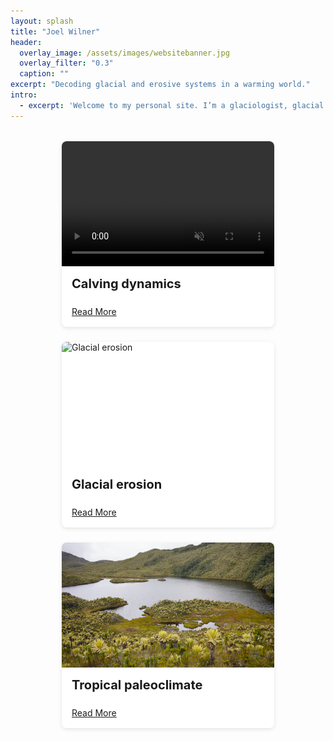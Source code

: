 ```yaml
---
layout: splash
title: "Joel Wilner"
header:
  overlay_image: /assets/images/websitebanner.jpg
  overlay_filter: "0.3"
  caption: ""
excerpt: "Decoding glacial and erosive systems in a warming world."
intro:
  - excerpt: 'Welcome to my personal site. I’m a glaciologist, glacial geologist, and adventurer.'
---
```


<style>
.feature-row-custom {
  display: flex;
  gap: 1.5rem;
  flex-wrap: wrap;
  justify-content: center;
  margin-top: 2rem;
}

.feature-card {
  flex: 1 1 300px;
  max-width: 340px;
  display: flex;
  flex-direction: column;
  justify-content: space-between;
  border-radius: 8px;
  box-shadow: 0 2px 6px rgba(0,0,0,0.1);
  overflow: hidden;
  background: white;
}

.feature-card .teaser {
  height: 200px;
  overflow: hidden;
}

.feature-card img,
.feature-card video {
  width: 100%;
  height: 100%;
  object-fit: cover;
}

.feature-card .content {
  padding: 1rem;
  flex-grow: 1;
  display: flex;
  flex-direction: column;
  justify-content: space-between;
}

.feature-card h2 {
  font-size: 1.25rem;
  margin: 0 0 0.5rem 0;
}

.feature-card a {
  margin-top: 1rem;
}
</style>

<div class="feature-row-custom">

  <!-- Video Card -->
  <div class="feature-card">
    <div class="teaser">
      <video autoplay muted loop playsinline>
        <source src="/assets/videos/RussellWebsite.mp4" type="video/mp4">
        Your browser does not support the video tag.
      </video>
    </div>
    <div class="content">
      <h2>Calving dynamics</h2>
      <a href="/aboutme/" class="btn btn--primary">Read More</a>
    </div>
  </div>

  <!-- Image Card 1 -->
  <div class="feature-card">
    <div class="teaser">
      <img src="/assets/images/RussellErosion.jpg" alt="Glacial erosion">
    </div>
    <div class="content">
      <h2>Glacial erosion</h2>
      <a href="/research/" class="btn btn--primary">Read More</a>
    </div>
  </div>

  <!-- Image Card 2 -->
  <div class="feature-card">
    <div class="teaser">
      <img src="/assets/images/Frontino.png" alt="Tropical paleoclimate">
    </div>
    <div class="content">
      <h2>Tropical paleoclimate</h2>
      <a href="/peakbagging/" class="btn btn--primary">Read More</a>
    </div>
  </div>

</div>

